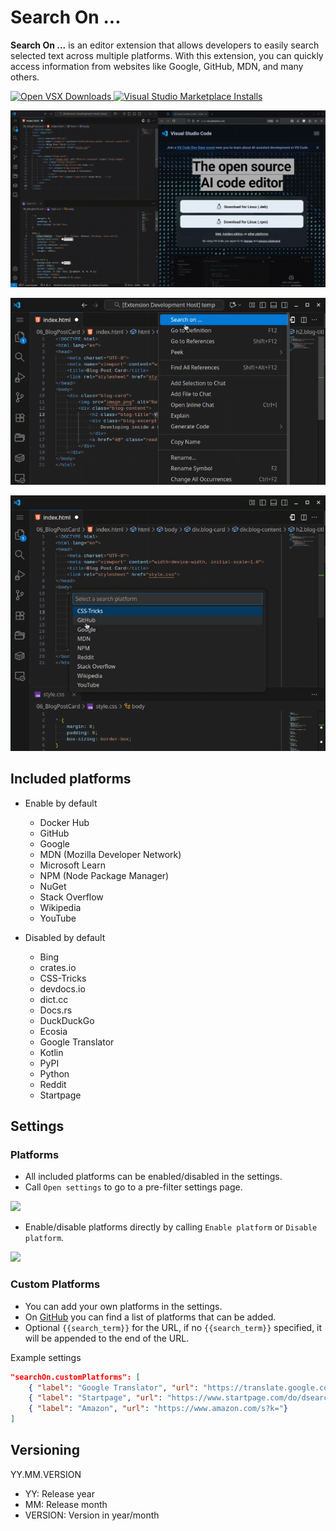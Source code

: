 # Search On ...
**Search On ...** is an editor extension that allows developers to easily search selected text across multiple platforms. With this extension, you can quickly access information from websites like Google, GitHub, MDN, and many others.

[![Open VSX Downloads](https://img.shields.io/open-vsx/dt/saxc/search-on?label=Open%20VSX)
](https://open-vsx.org/extension/saxc/search-on)
[![Visual Studio Marketplace Installs](https://img.shields.io/visual-studio-marketplace/i/saxc.search-on?label=Visual%20Studio%20Marketplace)](https://marketplace.visualstudio.com/items?itemName=saxc.search-on)

![](images/demo.gif)

![](images/SearchOn.png)

![](images/SelectPlatform.png)

## Included platforms
- Enable by default
  - Docker Hub
  - GitHub
  - Google
  - MDN (Mozilla Developer Network)
  - Microsoft Learn
  - NPM (Node Package Manager)
  - NuGet
  - Stack Overflow
  - Wikipedia
  - YouTube

- Disabled by default
  - Bing
  - crates.io
  - CSS-Tricks
  - devdocs.io
  - dict.cc
  - Docs.rs
  - DuckDuckGo
  - Ecosia
  - Google Translator
  - Kotlin
  - PyPI
  - Python
  - Reddit
  - Startpage

## Settings

### Platforms
- All included platforms can be enabled/disabled in the settings.
- Call `Open settings` to go to a pre-filter settings page.

![](images/OpenSettings.gif)

- Enable/disable platforms directly by calling `Enable platform` or `Disable platform`.

![](images/EnableDisablePlatform.gif)

### Custom Platforms
- You can add your own platforms in the settings.
- On [GitHub](https://github.com/saxc/search-on/blob/main/Platforms.md) you can find a list of platforms that can be added.
- Optional `{{search_term}}` for the URL, if no `{{search_term}}` specified, it will be appended to the end of the URL.

Example settings
```json
"searchOn.customPlatforms": [
    { "label": "Google Translator", "url": "https://translate.google.com/?text={{search_term}}"},
    { "label": "Startpage", "url": "https://www.startpage.com/do/dsearch?q="},
    { "label": "Amazon", "url": "https://www.amazon.com/s?k="}
]
```

## Versioning
YY.MM.VERSION

- YY: Release year
- MM: Release month
- VERSION: Version in year/month